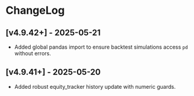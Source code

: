 # ChangeLog

## [v4.9.42+] - 2025-05-21
- Added global pandas import to ensure backtest simulations access `pd` without errors.

## [v4.9.41+] - 2025-05-20
- Added robust equity_tracker history update with numeric guards.
